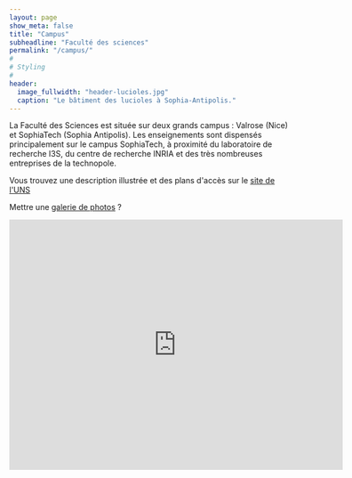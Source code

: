 ```yaml
---
layout: page
show_meta: false
title: "Campus"
subheadline: "Faculté des sciences"
permalink: "/campus/"
#
# Styling
#
header:
  image_fullwidth: "header-lucioles.jpg"
  caption: "Le bâtiment des lucioles à Sophia-Antipolis."
---
```




La Faculté des Sciences est située sur deux grands campus : Valrose (Nice) et SophiaTech (Sophia Antipolis).
Les enseignements sont dispensés principalement sur le campus SophiaTech, à proximité du laboratoire de recherche I3S, du centre de recherche INRIA et des très nombreuses entreprises de la technopole.

Vous trouvez une description illustrée et des plans d'accès sur le [site de l'UNS](http://unice.fr/faculte-des-sciences/lufr-sciences/campus)

Mettre une [galerie de photos](https://phlow.github.io/feeling-responsive/design/gallery/) ?

<iframe src="https://www.google.com/maps/embed?pb=!1m18!1m12!1m3!1d2888.485074333557!2d7.0619729154244535!3d43.617261979122524!2m3!1f0!2f0!3f0!3m2!1i1024!2i768!4f13.1!3m3!1m2!1s0x12cc2b0bc624db53%3A0x7b81619829d42d15!2sUniversit%C3%A9+Nice+Sophia+Antipolis!5e0!3m2!1sfr!2sfr!4v1536568332506" width="600" height="450" frameborder="0" style="border:0" allowfullscreen></iframe>



